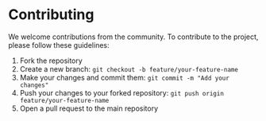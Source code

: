 # Contributing

We welcome contributions from the community. To contribute to the project, please follow these guidelines:

1. Fork the repository
2. Create a new branch: `git checkout -b feature/your-feature-name`
3. Make your changes and commit them: `git commit -m "Add your changes"`
4. Push your changes to your forked repository: `git push origin feature/your-feature-name`
5. Open a pull request to the main repository
